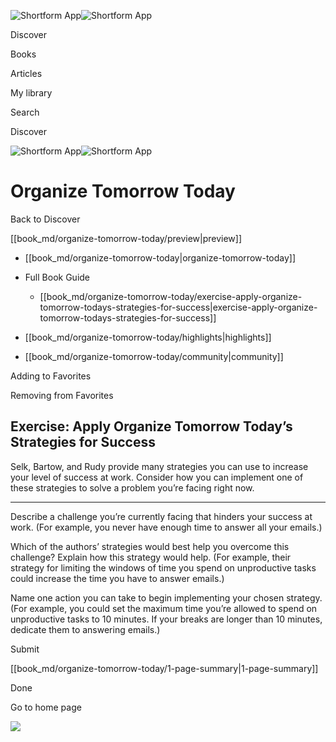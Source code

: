 ![Shortform App](/img/logo.36a2399e.svg)![Shortform App](/img/logo-dark.70c1b072.svg)

Discover

Books

Articles

My library

Search

Discover

![Shortform App](/img/logo.36a2399e.svg)![Shortform App](/img/logo-dark.70c1b072.svg)

# Organize Tomorrow Today

Back to Discover

[[book_md/organize-tomorrow-today/preview|preview]]

  * [[book_md/organize-tomorrow-today|organize-tomorrow-today]]
  * Full Book Guide

    * [[book_md/organize-tomorrow-today/exercise-apply-organize-tomorrow-todays-strategies-for-success|exercise-apply-organize-tomorrow-todays-strategies-for-success]]
  * [[book_md/organize-tomorrow-today/highlights|highlights]]
  * [[book_md/organize-tomorrow-today/community|community]]



Adding to Favorites 

Removing from Favorites 

## Exercise: Apply Organize Tomorrow Today’s Strategies for Success

Selk, Bartow, and Rudy provide many strategies you can use to increase your level of success at work. Consider how you can implement one of these strategies to solve a problem you’re facing right now.

* * *

Describe a challenge you’re currently facing that hinders your success at work. (For example, you never have enough time to answer all your emails.)

Which of the authors’ strategies would best help you overcome this challenge? Explain how this strategy would help. (For example, their strategy for limiting the windows of time you spend on unproductive tasks could increase the time you have to answer emails.)

Name one action you can take to begin implementing your chosen strategy. (For example, you could set the maximum time you’re allowed to spend on unproductive tasks to 10 minutes. If your breaks are longer than 10 minutes, dedicate them to answering emails.)

Submit 

[[book_md/organize-tomorrow-today/1-page-summary|1-page-summary]]

Done

Go to home page 

![](https://bat.bing.com/action/0?ti=56018282&Ver=2&mid=f8ccc757-c837-4534-8c3f-6f7f8074d269&sid=f30c5e70639211ee87d33f0876d93783&vid=f30c9700639211eeb3a75d830392c94f&vids=0&msclkid=N&pi=0&lg=en-US&sw=800&sh=600&sc=24&nwd=1&tl=Shortform%20%7C%20Book&p=https%3A%2F%2Fwww.shortform.com%2Fapp%2Fbook%2Forganize-tomorrow-today%2Fexercise-apply-organize-tomorrow-todays-strategies-for-success&r=&lt=422&evt=pageLoad&sv=1&rn=464680)
